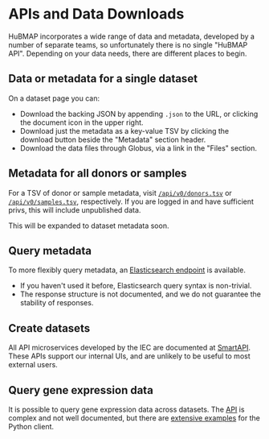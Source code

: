 # APIs and Data Downloads

HuBMAP incorporates a wide range of data and metadata, developed by a number of separate teams,
so unfortunately there is no single "HuBMAP API". Depending on your data needs, there are different places to begin.

## Data or metadata for a single dataset

On a dataset page you can:
- Download the backing JSON by appending `.json` to the URL, or clicking the document icon in the upper right.
- Download just the metadata as a key-value TSV by clicking the download button beside the "Metadata" section header.
- Download the data files through Globus, via a link in the "Files" section.

## Metadata for all donors or samples

For a TSV of donor or sample metadata, visit [`/api/v0/donors.tsv`](/api/v0/donors.tsv)
or [`/api/v0/samples.tsv`](/api/v0/samples.tsv), respectively.
If you are logged in and have sufficient privs, this will include unpublished data.

This will be expanded to dataset metadata soon.

## Query metadata

To more flexibly query metadata, an [Elasticsearch endpoint](https://smart-api.info/ui/7aaf02b838022d564da776b03f357158) is available.
- If you haven't used it before, Elasticsearch query syntax is non-trivial.
- The response structure is not documented, and we do not guarantee the stability of responses.

## Create datasets

All API microservices developed by the IEC are documented at [SmartAPI](https://smart-api.info/registry?q=hubmap).
These APIs support our internal UIs, and are unlikely to be useful to most external users.

## Query gene expression data

It is possible to query gene expression data across datasets.
The [API](https://github.com/hubmapconsortium/cross_modality_query#usage) is complex and not well documented,
but there are [extensive examples](https://github.com/hubmapconsortium/hubmap-api-py-client#usage) for the Python client.

